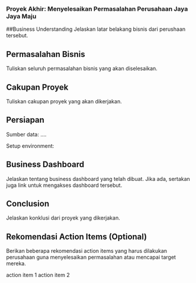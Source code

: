 ### Proyek Akhir: Menyelesaikan Permasalahan Perusahaan Jaya Jaya Maju
##Business Understanding
Jelaskan latar belakang bisnis dari perushaan tersebut.

## Permasalahan Bisnis
Tuliskan seluruh permasalahan bisnis yang akan diselesaikan.

## Cakupan Proyek
Tuliskan cakupan proyek yang akan dikerjakan.

## Persiapan
Sumber data: ....

Setup environment:


## Business Dashboard
Jelaskan tentang business dashboard yang telah dibuat. Jika ada, sertakan juga link untuk mengakses dashboard tersebut.

## Conclusion
Jelaskan konklusi dari proyek yang dikerjakan.

## Rekomendasi Action Items (Optional)
Berikan beberapa rekomendasi action items yang harus dilakukan perusahaan guna menyelesaikan permasalahan atau mencapai target mereka.

action item 1
action item 2

